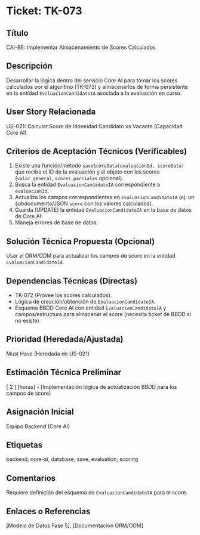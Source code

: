 # Ticket: TK-073

## Título
CAI-BE: Implementar Almacenamiento de Scores Calculados

## Descripción
Desarrollar la lógica dentro del servicio Core AI para tomar los scores calculados por el algoritmo (TK-072) y almacenarlos de forma persistente en la entidad `EvaluacionCandidatoIA` asociada a la evaluación en curso.

## User Story Relacionada
US-021: Calcular Score de Idoneidad Candidato vs Vacante (Capacidad Core AI)

## Criterios de Aceptación Técnicos (Verificables)
1.  Existe una función/método `saveScoreData(evaluacionId, scoreData)` que recibe el ID de la evaluación y el objeto con los scores (`valor_general`, `scores_parciales` opcional).
2.  Busca la entidad `EvaluacionCandidatoIA` correspondiente a `evaluacionId`.
3.  Actualiza los campos correspondientes en `EvaluacionCandidatoIA` (ej. un subdocumento/JSON `score` con los valores calculados).
4.  Guarda (UPDATE) la entidad `EvaluacionCandidatoIA` en la base de datos de Core AI.
5.  Maneja errores de base de datos.

## Solución Técnica Propuesta (Opcional)
Usar el ORM/ODM para actualizar los campos de score en la entidad `EvaluacionCandidatoIA`.

## Dependencias Técnicas (Directas)
* TK-072 (Provee los scores calculados).
* Lógica de creación/obtención de `EvaluacionCandidatoIA`.
* Esquema BBDD Core AI con entidad `EvaluacionCandidatoIA` y campos/estructura para almacenar el score (necesita ticket de BBDD si no existe).

## Prioridad (Heredada/Ajustada)
Must Have (Heredada de US-021)

## Estimación Técnica Preliminar
[ 2 ] [horas] - [Implementación lógica de actualización BBDD para los campos de score]

## Asignación Inicial
Equipo Backend (Core AI)

## Etiquetas
backend, core-ai, database, save, evaluation, scoring

## Comentarios
Requiere definición del esquema de `EvaluacionCandidatoIA` para el score.

## Enlaces o Referencias
[Modelo de Datos Fase 5], [Documentación ORM/ODM]